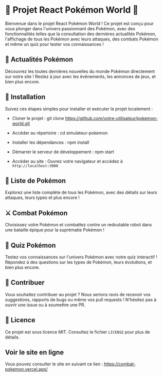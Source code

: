 # 🌟 Projet React Pokémon World 🌟

Bienvenue dans le projet React Pokémon World ! Ce projet est conçu pour vous plonger dans l'univers passionnant des Pokémon, avec des fonctionnalités telles que la consultation des dernières actualités Pokémon, l'affichage de tous les Pokémon avec leurs attaques, des combats Pokémon et même un quiz pour tester vos connaissances !

## 📰 Actualités Pokémon

Découvrez les toutes dernières nouvelles du monde Pokémon directement sur notre site ! Restez à jour avec les événements, les annonces de jeux, et bien plus encore.

## 📝 Installation

Suivez ces étapes simples pour installer et exécuter le projet localement :

- Cloner le projet :
git clone https://github.com/votre-utilisateur/pokemon-world.git


- Accéder au répertoire :
cd simulateur-pokemon


- Installer les dépendances :
npm install


- Démarrer le serveur de développement :
npm start


- Accéder au site :
Ouvrez votre navigateur et accédez à `http://localhost:3000`

## 🐾 Liste de Pokémon

Explorez une liste complète de tous les Pokémon, avec des détails sur leurs attaques, leurs types et plus encore !

## ⚔️ Combat Pokémon

Choisissez votre Pokémon et combattez contre un redoutable robot dans une bataille épique pour la suprématie Pokémon !

## 🧠 Quiz Pokémon

Testez vos connaissances sur l'univers Pokémon avec notre quiz interactif ! Répondez à des questions sur les types de Pokémon, leurs évolutions, et bien plus encore.

## 🚀 Contribuer

Vous souhaitez contribuer au projet ? Nous serions ravis de recevoir vos suggestions, rapports de bugs ou même vos pull requests ! N'hésitez pas à ouvrir une issue ou à soumettre une PR.

## 📝 Licence

Ce projet est sous licence MIT. Consultez le fichier `LICENSE` pour plus de détails.

## Voir le site en ligne

Vous pouvez consulter le site en suivant ce lien : https://combat-pokemon.vercel.app/
